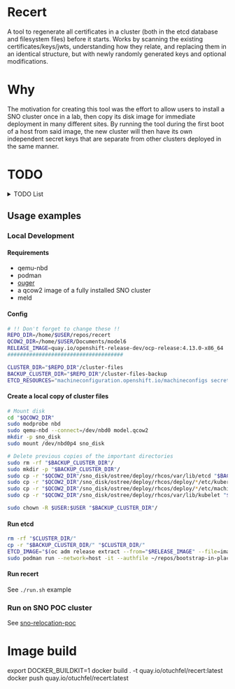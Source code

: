 # Recert

A tool to regenerate all certificates in a cluster (both in the etcd database
and filesystem files) before it starts. Works by scanning the existing
certificates/keys/jwts, understanding how they relate, and replacing them in an
identical structure, but with newly randomly generated keys and optional
modifications.

# Why

The motivation for creating this tool was the effort to allow users to install
a SNO cluster once in a lab, then copy its disk image for immediate deployment
in many different sites. By running the tool during the first boot of a host
from said image, the new cluster will then have its own independent secret keys
that are separate from other clusters deployed in the same manner.

# TODO

<details>
  <summary>TODO List</summary>

## Nice to have
- [ ] Remove OLM package server hack
- [ ] Convert from resource YAML to etcd key-value key more gracefuly
- [ ] Find proof that root-ca private key is actually missing
- [ ] When shelling out to openssl to check if cert A signed cert B, construct the command in such a way that if A == B, then it will not give a green result when said cert is not self signed
- [ ] Fix all code TODO comments

</details>

## Usage examples

### Local Development

#### Requirements

* qemu-nbd
* podman
* [ouger](https://github.com/omertuc/ouger)
* a qcow2 image of a fully installed SNO cluster
* meld

#### Config

```bash
# !! Don't forget to change these !!
REPO_DIR=/home/$USER/repos/recert
QCOW2_DIR=/home/$USER/Documents/model6
RELEASE_IMAGE=quay.io/openshift-release-dev/ocp-release:4.13.0-x86_64
#####################################

CLUSTER_DIR="$REPO_DIR"/cluster-files
BACKUP_CLUSTER_DIR="$REPO_DIR"/cluster-files-backup
ETCD_RESOURCES="machineconfiguration.openshift.io/machineconfigs secrets configmaps validatingwebhookconfigurations apiregistration.k8s.io/apiservices"
```

#### Create a local copy of cluster files

```bash
# Mount disk
cd "$QCOW2_DIR"
sudo modprobe nbd
sudo qemu-nbd --connect=/dev/nbd0 model.qcow2
mkdir -p sno_disk
sudo mount /dev/nbd0p4 sno_disk

# Delete previous copies of the important directories
sudo rm -rf "$BACKUP_CLUSTER_DIR"/
sudo mkdir -p "$BACKUP_CLUSTER_DIR"/
sudo cp -r "$QCOW2_DIR"/sno_disk/ostree/deploy/rhcos/var/lib/etcd "$BACKUP_CLUSTER_DIR"/etcd
sudo cp -r "$QCOW2_DIR"/sno_disk/ostree/deploy/rhcos/deploy/*/etc/kubernetes "$BACKUP_CLUSTER_DIR"/kubernetes
sudo cp -r "$QCOW2_DIR"/sno_disk/ostree/deploy/rhcos/deploy/*/etc/machine-config-daemon "$BACKUP_CLUSTER_DIR"/machine-config-daemon
sudo cp -r "$QCOW2_DIR"/sno_disk/ostree/deploy/rhcos/var/lib/kubelet "$BACKUP_CLUSTER_DIR"/kubelet

sudo chown -R $USER:$USER "$BACKUP_CLUSTER_DIR"/
```

#### Run etcd

```bash
rm -rf "$CLUSTER_DIR/" 
cp -r "$BACKUP_CLUSTER_DIR/" "$CLUSTER_DIR/" 
ETCD_IMAGE="$(oc adm release extract --from="$RELEASE_IMAGE" --file=image-references | jq '.spec.tags[] | select(.name == "etcd").from.name' -r)"
sudo podman run --network=host -it --authfile ~/repos/bootstrap-in-place-poc/registry-config.json --entrypoint etcd -v $CLUSTER_DIR/etcd:/store:Z ${ETCD_IMAGE} --name editor --data-dir /store
```

#### Run recert

See `./run.sh` example

### Run on SNO POC cluster

See [sno-relocation-poc](https://github.com/eranco74/sno-relocation-poc)


# Image build

export DOCKER_BUILDKIT=1
docker build . -t quay.io/otuchfel/recert:latest
docker push quay.io/otuchfel/recert:latest
